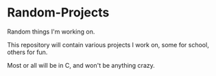 # Random-Projects
Random things I'm working on.

This repository will contain various projects I work on, some for school, others for fun. 

Most or all will be in C, and won't be anything crazy. 
